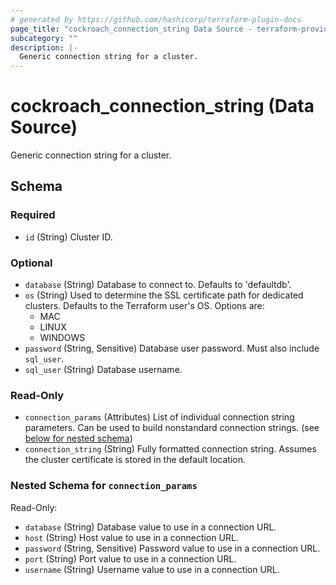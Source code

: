 ```yaml
---
# generated by https://github.com/hashicorp/terraform-plugin-docs
page_title: "cockroach_connection_string Data Source - terraform-provider-cockroach"
subcategory: ""
description: |-
  Generic connection string for a cluster.
---
```


# cockroach_connection_string (Data Source)

Generic connection string for a cluster.



<!-- schema generated by tfplugindocs -->
## Schema

### Required

- `id` (String) Cluster ID.

### Optional

- `database` (String) Database to connect to. Defaults to 'defaultdb'.
- `os` (String) Used to determine the SSL certificate path for dedicated clusters. Defaults to the Terraform user's OS. Options are:
  * MAC
  * LINUX
  * WINDOWS
- `password` (String, Sensitive) Database user password. Must also include `sql_user`.
- `sql_user` (String) Database username.

### Read-Only

- `connection_params` (Attributes) List of individual connection string parameters. Can be used to build nonstandard connection strings. (see [below for nested schema](#nestedatt--connection_params))
- `connection_string` (String) Fully formatted connection string. Assumes the cluster certificate is stored in the default location.

<a id="nestedatt--connection_params"></a>
### Nested Schema for `connection_params`

Read-Only:

- `database` (String) Database value to use in a connection URL.
- `host` (String) Host value to use in a connection URL.
- `password` (String, Sensitive) Password value to use in a connection URL.
- `port` (String) Port value to use in a connection URL.
- `username` (String) Username value to use in a connection URL.


